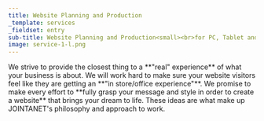 ```yaml
---
title: Website Planning and Production
_template: services
_fieldset: entry
sub-title: Website Planning and Production<small><br>for PC, Tablet and Mobile</small>
image: service-1-l.png
---
```


<!-- あなたのビジネスが提供しているサービスや商品、店舗を人々が**体験**するように、ウェブサイトを訪問する人々の画面上にも**その体験を表現**する事。あなたのビジネスが人々に**届けたいメッセージを吟味、デザインして**ウェブサイトという形に落とし込む事。ジョインタネットがウェブサイトの制作時に大切にしている事です。
 -->
<p>We strive to provide the closest thing to a **&quot;real&quot; experience** of what your business is about. We will work hard to make sure your website visitors feel like they are getting an **&quot;in store/office experience&quot;**. We promise to make every effort to **fully grasp your message and style in order to create a website** that brings your dream to life. These ideas are what make up JOINTANET&apos;s philosophy and approach to work. </p>
<!--

また、今やウェブサイトは、人々の机の上にある画面からだけではなく、人々がポケットから取り出した小さな画面からも同じ様に閲覧されるものとなりました。スマートフォン、タブレット、ノートブック、デスクトップ。**各機器のサイズに適応** できるウェブサイトを制作致します。 -->


These days people are no longer getting their info from a screen on their desktop, but more often they are taking a screen from their pocket or their bag and getting info on the go. Smartphone, Tablet, Laptop, Desktop - **No matter the platform or size** we will create a website that is not only easy to view but user friendly.
